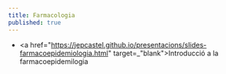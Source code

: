 ```yaml
---
title: Farmacologia
published: true
---
```

- <a href="https://jepcastel.github.io/presentacions/slides-farmacoepidemiologia.html" target=_"blank">Introducció a la farmacoepidemilogia</a>